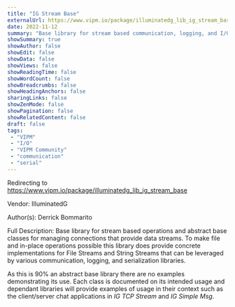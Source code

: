 ```yaml
---
title: "IG Stream Base"
externalUrl: https://www.vipm.io/package/illuminatedg_lib_ig_stream_base
date: 2022-11-12
summary: "Base library for stream based communication, logging, and I/O"
showSummary: true
showAuthor: false
showEdit: false
showData: false
showViews: false
showReadingTime: false
showWordCount: false
showBreadcrumbs: false
showHeadingAnchors: false
sharingLinks: false
showZenMode: false
showPagination: false
showRelatedContent: false
draft: false
tags:
 - "VIPM"
 - "I/O"
 - "VIPM Community"
 - "communication"
 - "serial"
---
```


Redirecting to https://www.vipm.io/package/illuminatedg_lib_ig_stream_base

Vendor: IlluminatedG

Author(s): Derrick Bommarito
 
Full Description:
Base library for stream based operations and abstract base classes for managing connections that provide data streams. To make file and in-place operations possible this library does provide concrete implementations for File Streams and String Streams that can be leveraged by various communication, logging, and serialization libraries.

As this is 90% an abstract base library there are no examples demonstrating its use. Each class is documented on its intended usage and dependant libraries will provide examples of usage in their context such as the client/server chat applications in *IG TCP Stream* and *IG Simple Msg*.